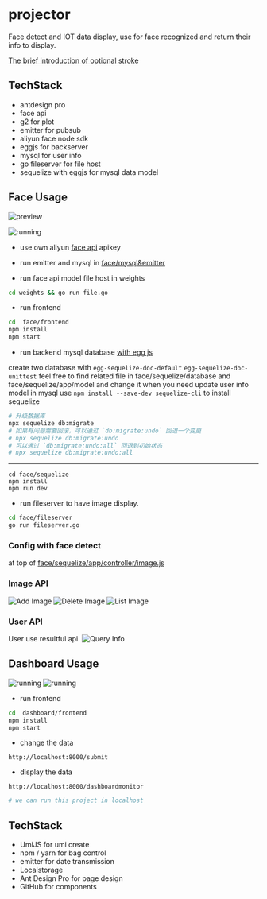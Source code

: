 # projector
Face detect and IOT data display, use for face recognized and return their info to display.

[The brief introduction of optional stroke](https://www.yuque.com/abs/homework/pt8mz7)

## TechStack 
- antdesign pro
- face api
- g2 for plot
- emitter for pubsub
- aliyun face node sdk 
- eggjs for backserver
- mysql for user info 
- go fileserver for file host
- sequelize with eggjs for mysql data model 

## Face Usage
![preview](./imageforreadme/facePreview.png)

![running](./imageforreadme/running.png)
- use own aliyun [face api](https://help.aliyun.com/document_detail/118565.html?spm=a2c4g.11186623.6.558.581f5a17vK1cli#h2-deleteface5) apikey

- run emitter and mysql in [face/mysql&emitter](https://github.com/yhyddr/projector/blob/master/face/mysql%26emitter/README.md)

- run face api model file host in weights
```bash
cd weights && go run file.go
```

- run frontend 
```bash
cd  face/frontend 
npm install
npm start
```

- run backend 
mysql database [with egg js](https://eggjs.org/zh-cn/tutorials/sequelize.html)

create two database with `egg-sequelize-doc-default` `egg-sequelize-doc-unittest` 
feel free to find related file in face/sequelize/database and face/sequelize/app/model and change it when you need update user info model in mysql
use `npm install --save-dev sequelize-cli` to install sequelize
```bash
# 升级数据库
npx sequelize db:migrate
# 如果有问题需要回滚，可以通过 `db:migrate:undo` 回退一个变更
# npx sequelize db:migrate:undo
# 可以通过 `db:migrate:undo:all` 回退到初始状态
# npx sequelize db:migrate:undo:all
```
--- 

```
cd face/sequelize 
npm install
npm run dev
```

- run fileserver to have image display.
```bash
cd face/fileserver
go run fileserver.go
```

### Config with face detect
at top of [face/sequelize/app/controller/image.js](https://github.com/yhyddr/projector/blob/master/face/sequelize/app/controller/image.js)


### Image API
![Add Image](./imageforreadme/api/addImageToAliyun.png)
![Delete Image](./imageforreadme/api/deleteImage.png)
![List Image](./imageforreadme/api/listImage.png)

### User API
User use resultful api.
![Query Info](./imageforreadme/api/queryUserInfo.png)

## Dashboard Usage
![running](./imageforreadme/dashboard.jpg)
![running](./imageforreadme/submitpag.png)

- run frontend 
```bash
cd  dashboard/frontend 
npm install
npm start
```
- change the data
```
http://localhost:8000/submit
```

- display the data
```
http://localhost:8000/dashboardmonitor
```

```bash
# we can run this project in localhost
```

## TechStack 
- UmiJS for umi create
- npm / yarn for bag control
- emitter for date transmission
- Localstorage 
- Ant Design Pro for page design
- GitHub for components
